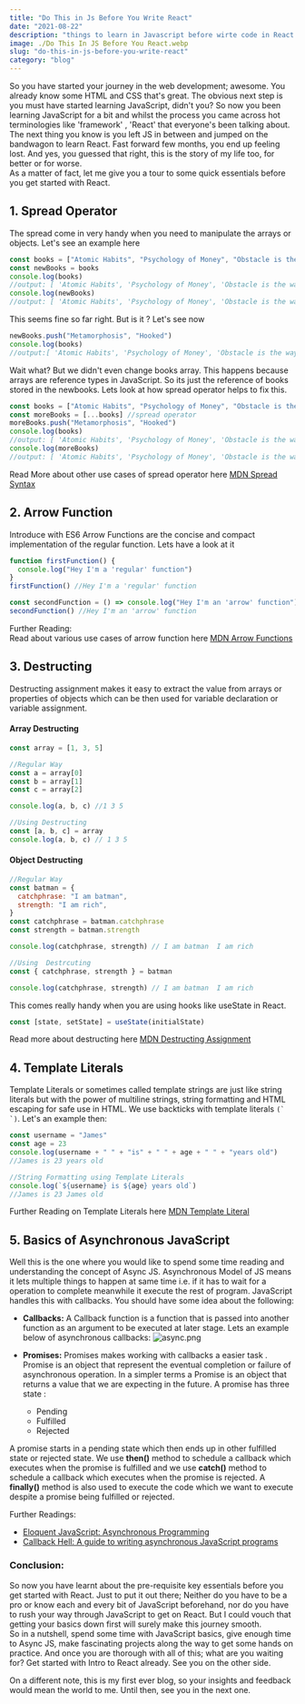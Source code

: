 ```yaml
---
title: "Do This in Js Before You Write React"
date: "2021-08-22"
description: "things to learn in Javascript before wirte code in React JS"
image: ./Do This In JS Before You React.webp
slug: "do-this-in-js-before-you-write-react"
category: "blog"
---
```


So you have started your journey in the web development; awesome. You already know some HTML and CSS that's great. The obvious next step is you must have started learning JavaScript, didn't you? So now you been learning JavaScript for a bit and whilst the process you came across hot terminologies like 'framework' , 'React' that everyone's been talking about. The next thing you know is you left JS in between and jumped on the bandwagon to learn React. Fast forward few months, you end up feeling lost. And yes, you guessed that right, this is the story of my life too, for better or for worse.  
As a matter of fact, let me give you a tour to some quick essentials before you get started with React.

## 1. Spread Operator

The spread come in very handy when you need to manipulate the arrays or objects. Let's see an example here

```javascript
const books = ["Atomic Habits", "Psychology of Money", "Obstacle is the way"]
const newBooks = books
console.log(books)
//output: [ 'Atomic Habits', 'Psychology of Money', 'Obstacle is the way' ]
console.log(newBooks)
//output: [ 'Atomic Habits', 'Psychology of Money', 'Obstacle is the way' ]
```

This seems fine so far right. But is it ? Let's see now

```javascript
newBooks.push("Metamorphosis", "Hooked")
console.log(books)
//output:[ 'Atomic Habits', 'Psychology of Money', 'Obstacle is the way', 'Metamorphosis', 'Hooked' ]
```

Wait what? But we didn't even change books array. This happens because arrays are reference types in JavaScript. So its just the reference of books stored in the newbooks. Lets look at how spread operator helps to fix this.

```javascript
const books = ["Atomic Habits", "Psychology of Money", "Obstacle is the way"]
const moreBooks = [...books] //spread operator
moreBooks.push("Metamorphosis", "Hooked")
console.log(books)
//output: [ 'Atomic Habits', 'Psychology of Money', 'Obstacle is the way' ]
console.log(moreBooks)
//output: [ 'Atomic Habits', 'Psychology of Money', 'Obstacle is the way', 'Metamorphosis', 'Hooked']
```

Read More about other use cases of spread operator here [MDN Spread Syntax](https://developer.mozilla.org/en-US/docs/Web/JavaScript/Reference/Operators/Spread_syntax)

## 2. Arrow Function

Introduce with ES6 Arrow Functions are the concise and compact implementation of the regular function. Lets have a look at it

```javascript
function firstFunction() {
  console.log("Hey I'm a 'regular' function")
}
firstFunction() //Hey I'm a 'regular' function

const secondFunction = () => console.log("Hey I'm an 'arrow' function")
secondFunction() //Hey I'm an 'arrow' function
```

Further Reading:  
Read about various use cases of arrow function here [MDN Arrow Functions](https://developer.mozilla.org/en-US/docs/Web/JavaScript/Reference/Functions/Arrow_functions)

## 3. Destructing

Destructing assignment makes it easy to extract the value from arrays or properties of objects which can be then used for variable declaration or variable assignment.

#### Array Destructing

```javascript
const array = [1, 3, 5]

//Regular Way
const a = array[0]
const b = array[1]
const c = array[2]

console.log(a, b, c) //1 3 5

//Using Destructing
const [a, b, c] = array
console.log(a, b, c) // 1 3 5
```

#### Object Destructing

```javascript
//Regular Way
const batman = {
  catchphrase: "I am batman",
  strength: "I am rich",
}
const catchphrase = batman.catchphrase
const strength = batman.strength

console.log(catchphrase, strength) // I am batman  I am rich

//Using  Destrcuting
const { catchphrase, strength } = batman

console.log(catchphrase, strength) // I am batman  I am rich
```

This comes really handy when you are using hooks like useState in React.

```javascript
const [state, setState] = useState(initialState)
```

Read more about destructing here [MDN Destructing Assignment](https://developer.mozilla.org/en-US/docs/Web/JavaScript/Reference/Operators/Destructuring_assignment)

## 4. Template Literals

Template Literals or sometimes called template strings are just like string literals but with the power of multiline strings, string formatting and HTML escaping for safe use in HTML. We use backticks with template literals `` (` `) ``. Let's an example then:

```javascript
const username = "James"
const age = 23
console.log(username + " " + "is" + " " + age + " " + "years old")
//James is 23 years old

//String Formatting using Template Literals
console.log(`${username} is ${age} years old`)
//James is 23 James old
```

Further Reading on Template Literals here [MDN Template Literal](https://developer.mozilla.org/en-US/docs/Web/JavaScript/Reference/Template_literals)

## 5. Basics of Asynchronous JavaScript

Well this is the one where you would like to spend some time reading and understanding the concept of Async JS. Asynchronous Model of JS means it lets multiple things to happen at same time i.e. if it has to wait for a operation to complete meanwhile it execute the rest of program. JavaScript handles this with callbacks. You should have some idea about the following:

- **Callbacks:** A Callback function is a function that is passed into another function as an argument to be executed at later stage. Lets an example below of asynchronous callbacks: ![async.png](https://cdn.hashnode.com/res/hashnode/image/upload/v1629451565961/W5j-cN9Px.png?auto=compress,format&format=webp)

- **Promises:** Promises makes working with callbacks a easier task . Promise is an object that represent the eventual completion or failure of asynchronous operation. In a simpler terms a Promise is an object that returns a value that we are expecting in the future. A promise has three state :
  - Pending
  - Fulfilled
  - Rejected

A promise starts in a pending state which then ends up in other fulfilled state or rejected state. We use **then()** method to schedule a callback which executes when the promise is fulfilled and we use **catch()** method to schedule a callback which executes when the promise is rejected. A **finally()** method is also used to execute the code which we want to execute despite a promise being fulfilled or rejected.

Further Readings:

- [Eloquent JavaScript: Asynchronous Programming](https://eloquentjavascript.net/11_async.html)
- [Callback Hell: A guide to writing asynchronous JavaScript programs](http://callbackhell.com)

### Conclusion:

So now you have learnt about the pre-requisite key essentials before you get started with React. Just to put it out there; Neither do you have to be a pro or know each and every bit of JavaScript beforehand, nor do you have to rush your way through JavaScript to get on React. But I could vouch that getting your basics down first will surely make this journey smooth.  
So in a nutshell, spend some time with JavaScript basics, give enough time to Async JS, make fascinating projects along the way to get some hands on practice. And once you are thorough with all of this; what are you waiting for? Get started with Intro to React already. See you on the other side.

On a different note, this is my first ever blog, so your insights and feedback would mean the world to me. Until then, see you in the next one.
